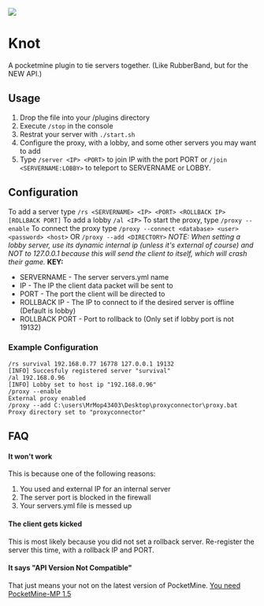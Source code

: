 [![](http://achievecraft.com/cimage/i92/Knot/A+PocketMine+PlugIn/mca.png)](https://github.com/thelucyclubmcpe/knot/releases)
# Knot
A pocketmine plugin to tie servers together. (Like RubberBand, but for the NEW API.)
## Usage
1. Drop the file into your /plugins directory
2. Execute `/stop` in the console
3. Restrat your server with `./start.sh`
4. Configure the proxy, with a lobby, and some other servers you may want to add
5. Type `/server <IP> <PORT>` to join IP with the port PORT or `/join <SERVERNAME:LOBBY>` to teleport to SERVERNAME or LOBBY.

## Configuration
To add a server type `/rs <SERVERNAME> <IP> <PORT> <ROLLBACK IP> [ROLLBACK PORT]`
To add a lobby `/al <IP>`
To start the proxy, type `/proxy --enable`
To connect the proxy type `/proxy --connect <database> <user> <password> <host>` OR `/proxy --add <DIRECTORY>`
_NOTE: When setting a lobby server, use its dynamic internal ip (unless it's external of course) and NOT to 127.0.0.1 because this will send the client to itself, which will crash their game._
__KEY:__

* SERVERNAME - The server servers.yml name
* IP - The IP the client data packet will be sent to
* PORT - The port the client will  be directed to
* ROLLBACK IP - The IP to connect to if the desired server is offline (Default is lobby)
* ROLLBACK PORT - Port to rollback to (Only set if lobby port is not 19132)


### Example Configuration
```
/rs survival 192.168.0.77 16778 127.0.0.1 19132
[INFO] Succesfuly registered server "survival"
/al 192.168.0.96
[INFO] Lobby set to host ip "192.168.0.96"
/proxy --enable
External proxy enabled
/proxy --add C:\users\MrMop43403\Desktop\proxyconnector\proxy.bat
Proxy directory set to "proxyconnector"
```

## FAQ
#### It won't work
This is because one of the following reasons:
1. You used and external IP for an internal server
2. The server port is blocked in the firewall
3. Your servers.yml file is messed up

#### The client gets kicked
This is most likely because you did not set a rollback server.
Re-register the server this time, with a rollback IP and PORT.

#### It says "API Version Not Compatible"
That just means your not on the latest version of PocketMine. [You need PocketMine-MP 1.5](https://github.com/PocketMine/PocketMine-MP/releases)
